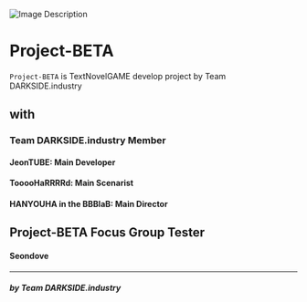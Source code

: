 ![Image Description](https://cdn.discordapp.com/attachments/1196673654126284921/1196846028129841183/D.I.png?ex=65b91cb9&is=65a6a7b9&hm=c293e5bb0bf4575381df787ca12da316c781a6dc79f0791ad16ca9146bbd3c60&) 

# Project-BETA

`Project-BETA` is TextNovelGAME develop project by Team DARKSIDE.industry  

## with
### Team DARKSIDE.industry Member
 #### JeonTUBE: Main Developer
 #### TooooHaRRRRd: Main Scenarist
 #### HANYOUHA in the BBBlaB: Main Director  
 
 ## Project-BETA Focus Group Tester
  #### Seondove  
  


---
##### by Team DARKSIDE.industry
